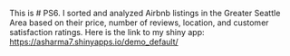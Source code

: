 This is # PS6. I sorted and analyzed Airbnb listings in the Greater Seattle Area based on their price, number of reviews, location, and customer satisfaction ratings.
Here is the link to my shiny app: https://asharma7.shinyapps.io/demo_default/
